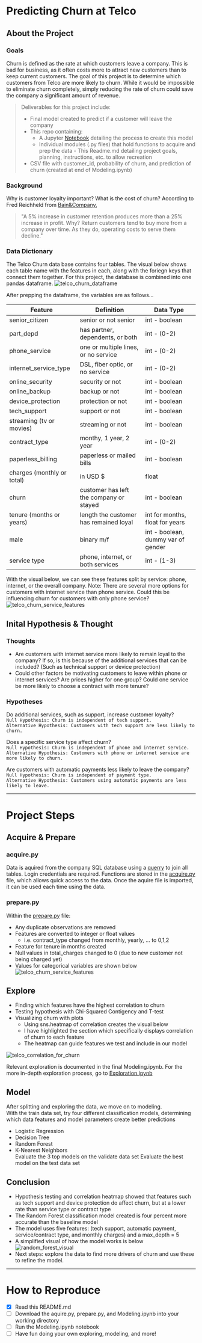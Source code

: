 # **Predicting Churn at Telco**

## About the Project
### Goals
Churn is defined as the rate at which customers leave a company. This is bad for business, as it often costs more to attract new customers than to keep current customers. The goal of this project is to determine which customers from Telco are more likely to churn. While it would be impossible to eliminate churn completely, simply reducing the rate of churn could save the company a significant amount of revenue.


>Deliverables for this project include:
> - Final model created to predict if a customer will leave the company
> - This repo containing: 
>   - A Jupyter [Notebook](https://github.com/ThompsonBethany01/Telco_Churn/blob/master/Modeling.ipynb) detailing the process to create this model
>   - Individual modules (.py files) that hold functions to acquire and prep the data
    - This Readme.md detailing project goals, planning, instructions, etc. to allow recreation
> - CSV file with customer_id, probability of churn, and prediction of churn (created at end of Modeling.ipynb)

### Background
Why is customer loyalty important? What is the cost of churn?
According to Fred Reichheld from [Bain&Company](https://media.bain.com/Images/BB_Prescription_cutting_costs.pdf),
>"A 5% increase in customer retention produces
>more than a 25% increase in profit. Why? Return customers tend
>to buy more from a company over time. As
>they do, operating costs to serve them decline."

### Data Dictionary
The Telco Churn data base contains four tables. The visual below shows each table name with the features in each, along with the foriegn keys that connect them together. For this project, the database is combined into one pandas dataframe.
![telco_churn_dataframe](https://i.pinimg.com/originals/6d/dd/1a/6ddd1a8c78c29dbb2d893ca820b2e79f.png)

After prepping the dataframe, the variables are as follows...

| Feature                   | Definition                            | Data Type                          |
|---------------------------|---------------------------------------|------------------------------------|
|senior_citizen             |senior or not senior                   |int - boolean                       |
|part_depd                  |has partner, dependents, or both       |int - (0-2)                         |
|phone_service              |one or multiple lines, or no service   |int - (0-2)                         |
|internet_service_type      |DSL, fiber optic, or no service        |int - (0-2)                         |
|online_security            |security or not                        |int - boolean                       |
|online_backup              |backup or not                          |int - boolean                       |
|device_protection          |protection or not                      |int - boolean                       |
|tech_support               |support or not                         |int - boolean                       |
|streaming (tv or movies)   |streaming or not                       |int - boolean                       |
|contract_type              |monthy, 1 year, 2 year                 |int - (0-2)                         |
|paperless_billing          |paperless or mailed bills              |int - boolean                       |
|charges (monthly or total) |in USD $                               |float                               |
|churn                      |customer has left the company or stayed|int - boolean                       |
|tenure (months or years)   |length the customer has remained loyal |int for months, float for years     |
|male                       |binary m/f                             |int - boolean, dummy var of gender  |
|service type               |phone, internet, or both services      |int - (1-3)                         |

With the visual below, we can see these features split by service: phone, internet, or the overall company. Note: There are several more options for customers with internet service than phone service. Could this be influencing churn for customers with only phone service?
![telco_churn_service_features](https://i.pinimg.com/originals/c4/18/fd/c418fd573658ce791234564b3ea1e66d.png)
## Inital Hypothesis & Thought
### Thoughts
- Are customers with internet service more likely to remain loyal to the company? If so, is this because of the additional services that can be included? (Such as technical support or device protection)
- Could other factors be motivating customers to leave within phone or internet services? Are prices higher for one group? Could one service be more likely to choose a contract with more tenure?
### Hypotheses
Do additional services, such as support, increase customer loyalty?  
`Null Hypothesis: Churn is independent of tech support.`  
`Alternative Hypothesis: Customers with tech support are less likely to churn.`  

Does a specific service type affect churn?   
`Null Hypothesis: Churn is independent of phone and internet service.`  
`Alternative Hypothesis: Customers with phone or internet service are more likely to churn.`  

Are customers with automatic payments less likely to leave the company?    
`Null Hypothesis: Churn is independent of payment type.`  
`Alternative Hypothesis: Customers using automatic payments are less likely to leave.`  

****
# **Project Steps**
## Acquire & Prepare
### acquire.py
Data is aquired from the company SQL database using a [querry](https://github.com/ThompsonBethany01/Telco_Churn/blob/master/acquire_churn.sql) to join all tables. Login credentials are required. Functions are stored in the [acquire.py](https://github.com/ThompsonBethany01/Telco_Churn/blob/master/acquire.py) file, which allows quick access to the data. Once the aquire file is imported, it can be used each time using the data.
### prepare.py
Within the [prepare.py](https://github.com/ThompsonBethany01/Telco_Churn/blob/master/prepare.py) file:
- Any duplicate observations are removed
- Features are converted to integer or float values
    - i.e. contract_type changed from monthly, yearly, ... to 0,1,2
- Feature for tenure in months created
- Null values in total_charges changed to 0 (due to new customer not being charged yet)
- Values for categorical variables are shown below
![telco_churn_service_features](https://i.pinimg.com/originals/77/e6/f9/77e6f9ae8f37e6f42c645d3fb55c2fb7.png)
## Explore
- Finding which features have the highest correlation to churn
- Testing hypothesis with Chi-Squared Contigency and T-test
- Visualizing churn with plots
    - Using sns.heatmap of correlation creates the visual below
    - I have highlighted the section which specifically displays correlation of churn to each feature
    - The heatmap can guide features we test and include in our model  


![telco_correlation_for_churn](https://i.pinimg.com/originals/56/01/cb/5601cbcca5eee9af0e24c575661140f5.png)  


Relevant exploration is documented in the final Modeling.ipynb. For the more in-depth exploration process, go to [Exploration.ipynb](https://github.com/ThompsonBethany01/Telco_Churn/blob/master/Exploration.ipynb)
## Model
After splitting and exploring the data, we move on to modeling.  
With the train data set, try four different classification models, determining which data features and model parameters create better predictions
- Logistic Regression
- Decision Tree
- Random Forest
- K-Nearest Neighbors  
Evaluate the 3 top models on the validate data set
Evaluate the best model on the test data set
## Conclusion
- Hypothesis testing and correlation heatmap showed that features such as tech support and device protection do affect churn, but at a lower rate than service type or contract type
- The Random Forest classification model created is four percent more accurate than the baseline model
- The model uses five features: (tech support, automatic payment, service/contract type, and monthly charges) and a max_depth = 5
- A simplified visual of how the model works is below
![random_forest_visual](https://i.pinimg.com/originals/7b/28/3f/7b283f5e05af1fd7f6ec949ceb847875.png)
- Next steps: explore the data to find more drivers of churn and use these to refine the model.
****
# **How to Reproduce**
- [x] Read this README.md
- [ ] Download the aquire.py, prepare.py, and Modeling.ipynb into your working directory
- [ ] Run the Modeling.ipynb notebook
- [ ] Have fun doing your own exploring, modeling, and more! 